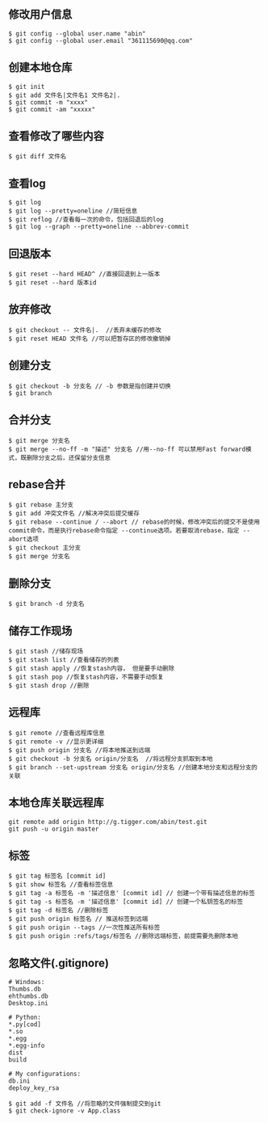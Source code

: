 [^_^]:
    title: git常用命令整理
    date: 2016-7-7
    tags: git
    ---END

## 修改用户信息

    $ git config --global user.name "abin"
    $ git config --global user.email "361115690@qq.com"

## 创建本地仓库

    $ git init
    $ git add 文件名|文件名1 文件名2|.
    $ git commit -m "xxxx"
    $ git commit -am "xxxxx"

## 查看修改了哪些内容

    $ git diff 文件名

## 查看log

    $ git log
    $ git log --pretty=oneline //简短信息
    $ git reflog //查看每一次的命令，包括回退后的log
    $ git log --graph --pretty=oneline --abbrev-commit

## 回退版本

    $ git reset --hard HEAD^ //直接回退到上一版本
    $ git reset --hard 版本id

## 放弃修改

    $ git checkout -- 文件名|.  //丢弃未缓存的修改
    $ git reset HEAD 文件名 //可以把暂存区的修改撤销掉

## 创建分支

    $ git checkout -b 分支名 // -b 参数是指创建并切换
    $ git branch

## 合并分支

    $ git merge 分支名
    $ git merge --no-ff -m "描述" 分支名 //用--no-ff 可以禁用Fast forward模式，既删除分支之后，还保留分支信息

## rebase合并

    $ git rebase 主分支
    $ git add 冲突文件名 //解决冲突后提交缓存
    $ git rebase --continue / --abort // rebase的时候，修改冲突后的提交不是使用commit命令，而是执行rebase命令指定 --continue选项。若要取消rebase，指定 --abort选项
    $ git checkout 主分支
    $ git merge 分支名

## 删除分支

    $ git branch -d 分支名

## 储存工作现场

    $ git stash //储存现场
    $ git stash list //查看储存的列表
    $ git stash apply //恢复stash内容， 但是要手动删除
    $ git stash pop //恢复stash内容，不需要手动恢复
    $ git stash drop //删除

## 远程库

    $ git remote //查看远程库信息
    $ git remote -v //显示更详细
    $ git push origin 分支名 //将本地推送到远端
    $ git checkout -b 分支名 origin/分支名  //将远程分支抓取到本地
    $ git branch --set-upstream 分支名 origin/分支名 //创建本地分支和远程分支的关联

## 本地仓库关联远程库

    git remote add origin http://g.tigger.com/abin/test.git
    git push -u origin master

## 标签

    $ git tag 标签名 [commit id]
    $ git show 标签名 //查看标签信息
    $ git tag -a 标签名 -m '描述信息' [commit id] // 创建一个带有描述信息的标签
    $ git tag -s 标签名 -m '描述信息' [commit id] // 创建一个私钥签名的标签
    $ git tag -d 标签名 //删除标签
    $ git push origin 标签名 // 推送标签到远端
    $ git push origin --tags //一次性推送所有标签
    $ git push origin :refs/tags/标签名 //删除远端标签，前提需要先删除本地

## 忽略文件(.gitignore)

    # Windows:
    Thumbs.db
    ehthumbs.db
    Desktop.ini

    # Python:
    *.py[cod]
    *.so
    *.egg
    *.egg-info
    dist
    build

    # My configurations:
    db.ini
    deploy_key_rsa

    $ git add -f 文件名 //将忽略的文件强制提交到git
    $ git check-ignore -v App.class


